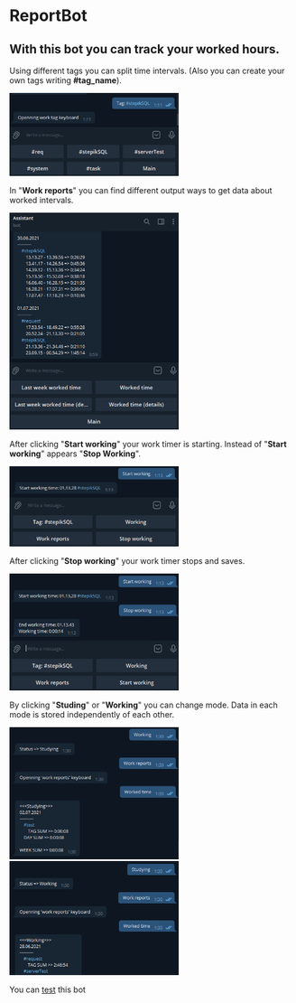 # ReportBot

## With this bot you can track your worked hours. 

Using different tags you can split time intervals. (Also you can create your own tags writing **#tag_name**).

<img src="https://github.com/TAPAKAHOKOT/ReportBot/blob/main/imgs/tags.png" width="300">


In "**Work reports**" you can find different output ways to get data about worked intervals.

<img src="https://github.com/TAPAKAHOKOT/ReportBot/blob/main/imgs/im_worked_time_det.png" width="300"> 

After clicking "**Start working**" your work timer is starting. Instead of "**Start working**" appears "**Stop Working**".

<img src="https://github.com/TAPAKAHOKOT/ReportBot/blob/main/imgs/start.png" width="300"> 

After clicking "**Stop working**" your work timer stops and saves.

<img src="https://github.com/TAPAKAHOKOT/ReportBot/blob/main/imgs/stop.png" width="300"> 

By clicking "**Studing**" or "**Working**" you can change mode. Data in each mode is stored independently of each other.

<img src="https://github.com/TAPAKAHOKOT/ReportBot/blob/main/imgs/studying.png" width="300"> 

<img src="https://github.com/TAPAKAHOKOT/ReportBot/blob/main/imgs/working.png" width="300"> 


You can [test](https://t.me/clear_reports_sender_bot) this bot
